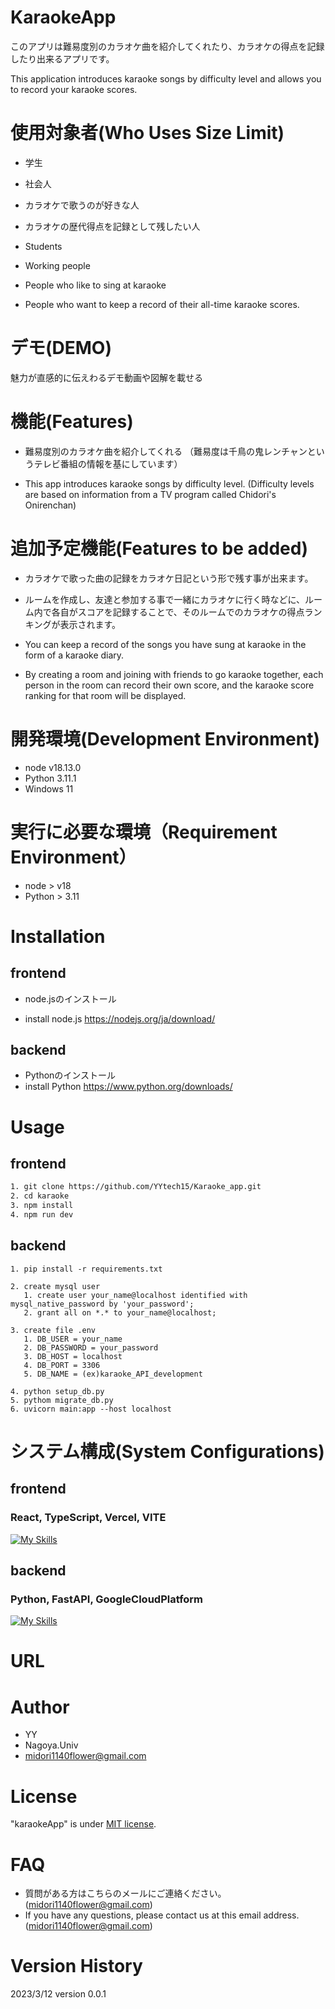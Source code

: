 # KaraokeApp
このアプリは難易度別のカラオケ曲を紹介してくれたり、カラオケの得点を記録したり出来るアプリです。

This application introduces karaoke songs by difficulty level and allows you to record your karaoke scores.

# 使用対象者(Who Uses Size Limit)
- 学生
- 社会人
- カラオケで歌うのが好きな人
- カラオケの歴代得点を記録として残したい人

- Students
- Working people
- People who like to sing at karaoke
- People who want to keep a record of their all-time karaoke scores.
# デモ(DEMO)
 魅力が直感的に伝えわるデモ動画や図解を載せる
 
# 機能(Features)
 - 難易度別のカラオケ曲を紹介してくれる
（難易度は千鳥の鬼レンチャンというテレビ番組の情報を基にしています）

- This app introduces karaoke songs by difficulty level.
(Difficulty levels are based on information from a TV program called Chidori's Onirenchan)

# 追加予定機能(Features to be added)
- カラオケで歌った曲の記録をカラオケ日記という形で残す事が出来ます。
- ルームを作成し、友達と参加する事で一緒にカラオケに行く時などに、ルーム内で各自がスコアを記録することで、そのルームでのカラオケの得点ランキングが表示されます。
  
- You can keep a record of the songs you have sung at karaoke in the form of a karaoke diary.
- By creating a room and joining with friends to go karaoke together, each person in the room can record their own score, and the karaoke score ranking for that room will be displayed.
# 開発環境(Development Environment)
- node v18.13.0
- Python 3.11.1
- Windows 11

# 実行に必要な環境（Requirement Environment）

- node > v18
- Python > 3.11


# Installation
## frontend
- node.jsのインストール

- install node.js
https://nodejs.org/ja/download/
## backend
- Pythonのインストール
- install Python
https://www.python.org/downloads/

# Usage
## frontend
 
```bash
1. git clone https://github.com/YYtech15/Karaoke_app.git
2. cd karaoke
3. npm install
4. npm run dev
```
## backend
```
1. pip install -r requirements.txt

2. create mysql user
   1. create user your_name@localhost identified with mysql_native_password by 'your_password';
   2. grant all on *.* to your_name@localhost;

3. create file .env
   1. DB_USER = your_name
   2. DB_PASSWORD = your_password
   3. DB_HOST = localhost
   4. DB_PORT = 3306
   5. DB_NAME = (ex)karaoke_API_development

4. python setup_db.py
5. pythom migrate_db.py
6. uvicorn main:app --host localhost
```
# システム構成(System Configurations)
## frontend
### React, TypeScript, Vercel, VITE
[![My Skills](https://skillicons.dev/icons?i=react,ts,vercel,vite)](https://skillicons.dev)
## backend
### Python, FastAPI, GoogleCloudPlatform
[![My Skills](https://skillicons.dev/icons?i=py,fastapi,gcp)](https://skillicons.dev)

# URL

# Author
 
- YY
- Nagoya.Univ
- midori1140flower@gmail.com
 
# License
 
"karaokeApp" is under [MIT license](https://en.wikipedia.org/wiki/MIT_License).
 
# FAQ
- 質問がある方はこちらのメールにご連絡ください。
(midori1140flower@gmail.com)
- If you have any questions, please contact us at this email address.
(midori1140flower@gmail.com)
# Version History
2023/3/12 version 0.0.1